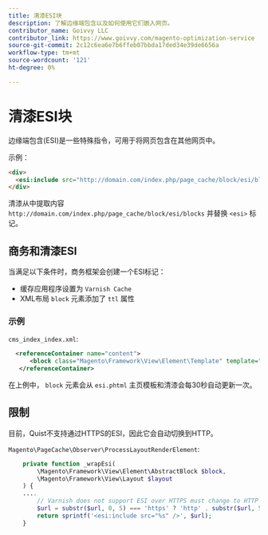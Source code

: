 ```yaml
---
title: 清漆ESI块
description: 了解边缘端包含以及如何使用它们嵌入网页。
contributor_name: Goivvy LLC
contributor_link: https://www.goivvy.com/magento-optimization-service
source-git-commit: 2c12c6ea6e7b6ffeb07bbda17ded34e39de6656a
workflow-type: tm+mt
source-wordcount: '121'
ht-degree: 0%

---
```



# 清漆ESI块

边缘端包含(ESI)是一些特殊指令，可用于将网页包含在其他网页中。

示例：

```html
<div>
  <esi:include src="http://domain.com/index.php/page_cache/block/esi/blocks"/>
</div>
```

清漆从中提取内容 `http://domain.com/index.php/page_cache/block/esi/blocks` 并替换 `<esi>` 标记。

## 商务和清漆ESI

当满足以下条件时，商务框架会创建一个ESI标记：

- 缓存应用程序设置为 `Varnish Cache`
- XML布局 `block` 元素添加了 `ttl` 属性

### 示例

`cms_index_index.xml`:

```xml
  <referenceContainer name="content">
      <block class="Magento\Framework\View\Element\Template" template="Magento_Paypal::esi.phtml" ttl="30"/>
   </referenceContainer>
```

在上例中， `block` 元素会从 `esi.phtml` 主页模板和清漆会每30秒自动更新一次。

## 限制

目前，Quist不支持通过HTTPS的ESI，因此它会自动切换到HTTP。

`Magento\PageCache\Observer\ProcessLayoutRenderElement`:

```php
    private function _wrapEsi(
        \Magento\Framework\View\Element\AbstractBlock $block,
        \Magento\Framework\View\Layout $layout
    ) {
    ....
        // Varnish does not support ESI over HTTPS must change to HTTP
        $url = substr($url, 0, 5) === 'https' ? 'http' . substr($url, 5) : $url;
        return sprintf('<esi:include src="%s" />', $url);
    }
```
